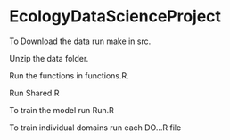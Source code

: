 # EcologyDataScienceProject

To Download the data run make in src.

Unzip the data folder.

Run the functions in functions.R.

Run Shared.R

To train the model run Run.R

To train individual domains run each DO...R file
